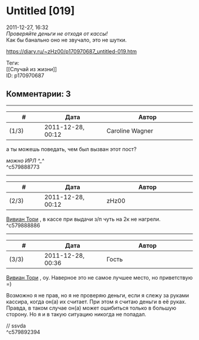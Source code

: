 Untitled [019]
==============

  
2011-12-27, 16:32  
  *Проверяйте деньги не отходя от кассы!*    
 Как бы банально оно не звучало, это не шутки.   
  
<https://diary.ru/~zHz00/p170970687_untitled-019.htm>  
  
Теги:  
[[Случай из жизни]]  
ID: p170970687  


Комментарии: 3
--------------

  


---



|         #         |              Дата              |                     Автор                     |           ID           |
| --- | --- | --- | --- |
| (1/3) | 2011-12-28, 00:12 | Caroline Wagner | c579888773 |

  
 а ты можешь поведать, чем был вызван этот пост?   
   
  *можно ИРЛ ^\_^*    
 ^c579888773

---



|         #         |              Дата              |                     Автор                     |           ID           |
| --- | --- | --- | --- |
| (2/3) | 2011-12-28, 00:12 | zHz00 | c579888886 |

  
  [Вивиан Тори](/~viviantori/)  , в кассе при выдачи з/п чуть на 2к не нагрели.   
 ^c579888886

---



|         #         |              Дата              |                     Автор                     |           ID           |
| --- | --- | --- | --- |
| (3/3) | 2011-12-28, 00:36 | Гость | c579892394 |

  
  [Вивиан Тори](/~viviantori/)  , оу. Наверное это не самое лучшее место, но приветствую =)   
   
 Возможно я не прав, но я не проверяю деньги, если я слежу за руками кассира, когда он(а) их считает. При этом я считаю деньги в её руках. Правда, в таком случае он(а) может ошибиться только в большую сторону. Но я и в такую ситуацию никогда не попадал.   
   
 // ssvda   
 ^c579892394